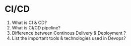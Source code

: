 # CI/CD

1. What is CI & CD?
2. What is CI/CD pipeline?
3. Difference between Continous Delivery & Deployment ?
4. List the important tools & technologies used in Devops?